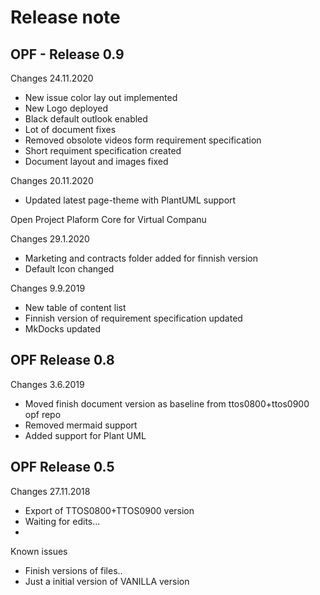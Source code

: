 # Release note 


## OPF - Release 0.9

Changes 24.11.2020

* New issue color lay out implemented
* New Logo deployed 
* Black default outlook enabled
* Lot of document fixes
* Removed obsolote videos form requirement specification
* Short requiment specification created
* Document layout and images fixed

Changes 20.11.2020

* Updated latest page-theme with PlantUML support


Open Project Plaform Core for Virtual Companu

Changes 29.1.2020

* Marketing and contracts folder added for finnish version
* Default Icon changed


Changes 9.9.2019

* New table of content list
* Finnish version of requirement specification updated
* MkDocks updated


## OPF Release 0.8

Changes 3.6.2019

* Moved finish document version as baseline from ttos0800+ttos0900 opf repo 
* Removed mermaid support 
* Added support for Plant UML



## OPF Release 0.5

Changes 27.11.2018


* Export of TTOS0800+TTOS0900 version
* Waiting for edits...
*

Known issues

* Finish versions of files..
* Just a initial version of VANILLA version
